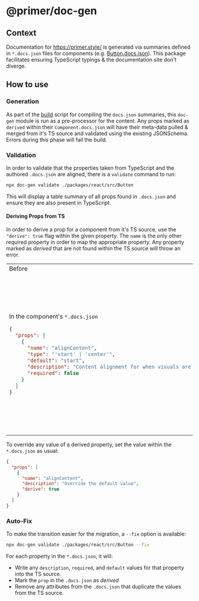 # @primer/doc-gen

## Context

Documentation for https://primer.style/ is generated via summaries defined in `*.docs.json` files for components (e.g. [Button.docs.json](packages/react/src/Button/Button.docs.json)). This package facilitates ensuring TypeScript typings & the documentation site don't diverge.

## How to use

### Generation

As part of the [build](packages/react/script/components-json/build.ts) script for compiling the `docs.json` summaries, this `doc-gen` module is run as a pre-processor for the content. Any props marked as `derived` within their `Component.docs.json` will have their meta-data pulled & merged from it's TS source and validated using the existing JSONSchema. Errors during this phase will fail the build.

### Validation

In order to validate that the properties taken from TypeScript and the authored `.docs.json` are aligned, there is a `validate` command to run:

```bash
npx doc-gen validate ./packages/react/src/Button
```

This will display a table summary of all props found in `.docs.json` and ensure they are also present in TypeScript.

#### Deriving Props from TS

In order to derive a prop for a component from it's TS source, use the `"derive": true` flag within the given property. The `name` is the only other required property in order to map the appropriate property. Any property marked as _derived_ that are not found within the TS source will throw an error.

<table>
<tr><td>Before</td><td>After</td></tr>
<tr>
<td>

In the component's `*.docs.json`

```json
{
  "props": [
    {
      "name": "alignContent",
      "type": "'start' | 'center'",
      "default": "start",
      "description": "Content alignment for when visuals are present.",
      "required": false
    }
  ]
}
```

</td>

<td>

In the component's `*.docs.json`

```json
{
  "props": [
    {
      "name": "alignContent",
      "derive": true
    }
  ]
}
```

In the component's `*.tsx`

```tsx
interface Props {
  /**
   * Content alignment for when visuals are present.
   *
   * @default 'start'
   */
  alignContent?: 'start' | 'center'
}
```

</td>

</tr>
</table>

To override any value of a derived property, set the value within the `*.docs.json` as usual:

```json
{
  "props": [
    {
      "name": "alignContent",
      "description": "Override the default value",
      "derive": true
    }
  ]
}
```

### Auto-Fix

To make the transition easier for the migration, a `--fix` option is available:

```bash
npx doc-gen validate ./packages/react/src/Button --fix
```

For each property in the `*.docs.json`, it will:

- Write any `description`, `required`, and `default` values for that property into the TS source.
- Mark the `prop` in the `.docs.json` as _derived_
- Remove any attributes from the `.docs.json` that duplicate the values from the TS source.
